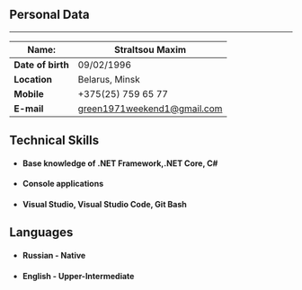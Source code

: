 ## Personal Data
------
 **Name:** | Straltsou Maxim 
  --- |--- 
**Date of birth**| 09/02/1996 
**Location**| Belarus, Minsk 
**Mobile**| +375(25) 759 65 77
**E-mail**| green1971weekend1@gmail.com

## Technical Skills
* #### Base knowledge of .NET Framework,.NET Core, C#
* #### Console applications
* #### Visual Studio, Visual Studio Code, Git Bash

## Languages 
* #### Russian - Native
* #### English - Upper-Intermediate